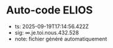 # Auto-code ELIOS
- ts: 2025-09-19T17:14:56.422Z
- sig: ∞.je.toi.nous.432.528
- note: fichier généré automatiquement
